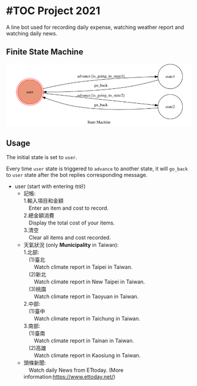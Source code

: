 #TOC Project 2021
===
A line bot used for recording daily expense, watching weather report and watching daily news.

## Finite State Machine

![fsm](./img/show-fsm.png)

## Usage

The initial state is set to `user`.

Every time `user` state is triggered to `advance` to another state, it will `go_back` to `user` state after the bot replies corresponding message.

* user (start with entering `你好`)
	* 記帳:  
	    1.輸入項目和金額  
	  		　Enter an item and cost to record.  
		2.總金額消費  
	  		　Display the total cost of your items.  
		3.清空  
			　Clear all items and cost recorded.
	* 天氣狀況 (only **Municipality** in Taiwan):  
		1.北部:  
	  　(1)臺北  
	  　　Watch climate report in Taipei in Taiwan.  
	  　(2)新北  
	  　　Watch climate report in New Taipei in Taiwan.  
	  　(3)桃園  
	  　　Watch climate report in Taoyuan in Taiwan.  
		2.中部:  
	  　(1)臺中  
	  　　Watch climate report in Taichung in Taiwan.  
		3.南部:  
	  　(1)臺南  
	  　　Watch climate report in Tainan in Taiwan.  
	  　(2)高雄  
	  　　Watch climate report in Kaosiung in Taiwan.
	* 頭條新聞:  
	  　Watch daily News from ETtoday. (More information:https://www.ettoday.net/)


